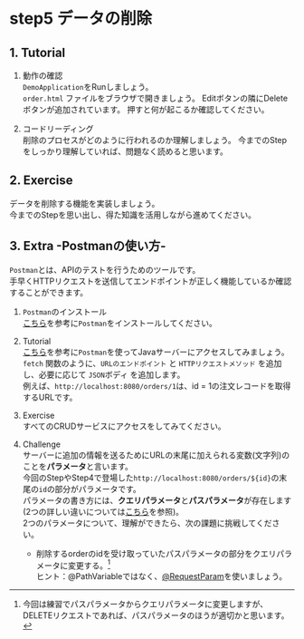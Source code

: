 # step5 データの削除

## 1. Tutorial

1. 動作の確認  
`DemoApplication`をRunしましょう。  
`order.html` ファイルをブラウザで開きましょう。
Editボタンの隣にDeleteボタンが追加されています。
押すと何が起こるか確認してください。

2. コードリーディング  
削除のプロセスがどのように行われるのか理解しましょう。
今までのStepをしっかり理解していれば、問題なく読めると思います。

## 2. Exercise

データを削除する機能を実装しましょう。  
今までのStepを思い出し、得た知識を活用しながら進めてください。


## 3. Extra -Postmanの使い方-
`Postman`とは、APIのテストを行うためのツールです。  
手早くHTTPリクエストを送信してエンドポイントが正しく機能しているか確認することができます。

1. `Postman`のインストール  
[こちら](https://yu-report.com/entry/postman/)を参考に`Postman`をインストールしてください。  

2. Tutorial  
[こちら](https://rainbow-engine.com/postman-howto-intro/)を参考に`Postman`を使ってJavaサーバーにアクセスしてみましょう。
`fetch` 関数のように、`URLのエンドポイント` と `HTTPリクエストメソッド` を追加し、必要に応じて `JSON`ボディ を追加します。  
例えば、`http://localhost:8080/orders/1`は、id = 1の注文レコードを取得するURLです。

3. Exercise  
すべてのCRUDサービスにアクセスをしてみてください。

4. Challenge  
サーバーに追加の情報を送るためにURLの末尾に加えられる変数(文字列)のことを**パラメータ**と言います。  
今回のStepやStep4で登場した`http://localhost:8080/orders/${id}`の末尾の`id`の部分がパラメータです。  
パラメータの書き方には、**クエリパラメータ**と**パスパラメータ**が存在します(2つの詳しい違いについては[こちら](https://zenn.dev/eri_agri/articles/859a3362db8386)を参照)。  
2つのパラメータについて、理解ができたら、次の課題に挑戦してください。
   - 削除するorderのidを受け取っていたパスパラメータの部分をクエリパラメータに変更する。[^1]  
   ヒント：@PathVariableではなく、[@RequestParam](https://www.tairaengineer-note.com/springboot-requestparam-annotation/)を使いましょう。

[^1]: 今回は練習でパスパラメータからクエリパラメータに変更しますが、DELETEリクエストであれば、パスパラメータのほうが適切かと思います。
